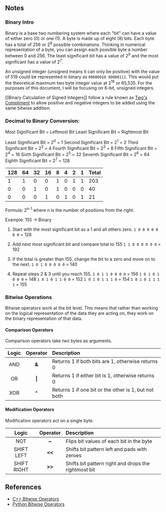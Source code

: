 ## Notes
### Binary Intro
Binary is a base two numbering system where each "bit" can have a value of either zero (0) or one (1). A byte is made up of eight (8) bits. Each byte has a total of 256 or 2<sup>8</sup> possible combinations. Thinking in numerical representation of a byte, you can assign each possible byte a number between 0 and 256. The least significant bit has a value of 2<sup>0</sup> and the most significant has a value of 2<sup>7</sup>. 

An unsigned integer (unsigned means it can only be positive) with the value of 519 could be represented in binary as `00000010 00000111`. This would put the theoretical maximum two byte integer value at 2<sup>16</sup> or 65,535. For the purposes of this document, I will be focusing on 8-bit, unsigned integers.

[[Binary Calculation of Signed Integers]] follow a rule known as [Two's Compliment](https://en.wikipedia.org/wiki/Two%27s_complement) to allow positive and negative integers to be added using the same bitwise addition. 
### Decimal to Binary Conversion:
Most Significant Bit = Leftmost Bit
Least Significant Bit = Rightmost Bit

Least Significant Bit = 2<sup>0</sup> = 1
Second Significant Bit = 2<sup>1</sup> = 2
Third Significant Bit = 2<sup>2</sup> = 4
Fourth Significant Bit = 2<sup>3</sup> = 8
Fifth Significant Bit = 2<sup>4</sup> = 16
Sixth Significant Bit = 2<sup>5</sup> = 32
Seventh Significant Bit = 2<sup>6</sup> = 64
Eighth Significant Bit = 2<sup>7</sup> = 128

| 128 | 64  | 32  | 16  | 8   | 4   | 2   | 1   | Total |
| --- | --- | --- | --- | --- | --- | --- | --- | ----- |
| 1   | 1   | 0   | 0   | 1   | 0   | 1   | 1   | 203   |
| 0   | 0   | 1   | 0   | 1   | 0   | 0   | 0   | 40    |
| 0   | 0   | 0   | 1   | 0   | 1   | 0   | 1   | 21    |
Formula: 2<sup>n-1</sup> where n is the number of positions from the right.

Example: 155 → Binary

1. Start with the most significant bit as a 1 and all others zero.
	`1 0 0 0 0 0 0 0` = 128

2. Add next most significant bit and compare total to 155
	`1 1 0 0 0 0 0 0` = 192

3. If the total is greater than 155, change the bit to a zero and 
	move on to the next.
	`1 0 1 0 0 0 0 0` = 140

4. Repeat steps 2 & 3 until you reach 155.
	`1 0 1 1 0 0 0 0` = 156
	`1 0 1 0 1 0 0 0` = 148
	`1 0 1 0 1 1 0 0` = 152
	`1 0 1 0 1 1 1 0` = 154
	`1 0 1 0 1 1 1 1` = 155
### Bitwise Operations
Bitwise operators work at the bit level. This means that rather than working on the logical representation of the data they are acting on, they work on the binary representation of that data. 
#### Comparison Operators
Comparison operators take two bytes as arguments. 

| Logic | Operator | Description                                          |
| :---: | :------: | :--------------------------------------------------- |
|  AND  |  **&**   | Returns 1 if both bits are 1, otherwise returns 0    |
|  OR   |  **\|**  | Returns 1 if either bit is 1, otherwise returns 0    |
|  XOR  |  **^**   | Returns 1 if one bit or the other is 1, but not both |
#### Modification Operators
Modification operators act on a single byte. 

|    Logic    | Operator | Description                                          |
| :---------: | :------: | :--------------------------------------------------- |
|     NOT     |  **~**   | Flips bit values of each bit in the byte             |
| SHIFT LEFT  |  **<<**  | Shifts bit pattern left and pads with zeroes         |
| SHIFT RIGHT |  **>>**  | Shifts bit pattern right and drops the rightmost bit |

## References
- [C++ Bitwise Operators](https://www.programiz.com/cpp-programming/bitwise-operators)
- [Python Bitwise Operators](https://realpython.com/python-bitwise-operators/)